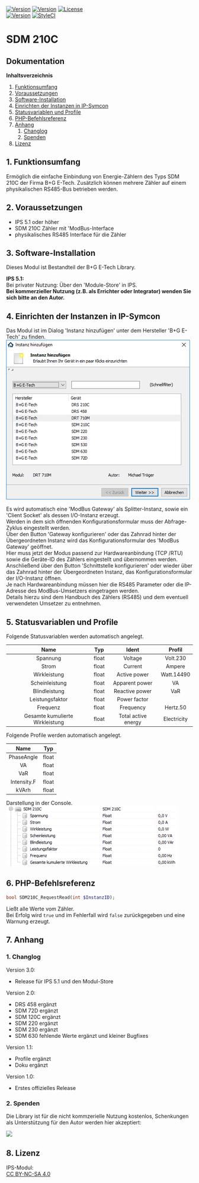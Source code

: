 [![Version](https://img.shields.io/badge/Symcon-PHPModul-red.svg)](https://www.symcon.de/service/dokumentation/entwicklerbereich/sdk-tools/sdk-php/)
[![Version](https://img.shields.io/badge/Modul%20Version-3.00-blue.svg)]()
[![License](https://img.shields.io/badge/License-CC%20BY--NC--SA%204.0-green.svg)](https://creativecommons.org/licenses/by-nc-sa/4.0/)  
[![Version](https://img.shields.io/badge/Symcon%20Version-5.1%20%3E-green.svg)](https://www.symcon.de/forum/threads/30857-IP-Symcon-5-1-%28Stable%29-Changelog)
[![StyleCI](https://styleci.io/repos/107579755/shield?style=flat)](https://styleci.io/repos/107579755)  

# SDM 210C

## Dokumentation

**Inhaltsverzeichnis**

1. [Funktionsumfang](#1-funktionsumfang)  
2. [Voraussetzungen](#2-voraussetzungen)  
3. [Software-Installation](#3-software-installation) 
4. [Einrichten der Instanzen in IP-Symcon](#4-einrichten-der-instanzen-in-ip-symcon)
5. [Statusvariablen und Profile](#5-statusvariablen-und-profile)  
6. [PHP-Befehlsreferenz](#6-php-befehlsreferenz)   
7. [Anhang](#7-anhang)  
    1. [Changlog](#1-changlog)
    2. [Spenden](#2-spenden)
8. [Lizenz](#8-lizenz)

## 1. Funktionsumfang

Ermöglich die einfache Einbindung von Energie-Zählern des Typs SDM 210C der Firma B+G E-Tech. 
Zusätzlich können mehrere Zähler auf einem physikalischen RS485-Bus betrieben werden.  

## 2. Voraussetzungen

 - IPS 5.1 oder höher  
 - SDM 210C Zähler mit 'ModBus-Interface 
 - physikalisches RS485 Interface für die Zähler  

## 3. Software-Installation

Dieses Modul ist Bestandteil der B+G E-Tech Library.

**IPS 5.1:**  
   Bei privater Nutzung:
     Über den 'Module-Store' in IPS.  
   **Bei kommerzieller Nutzung (z.B. als Errichter oder Integrator) wenden Sie sich bitte an den Autor.**  

## 4. Einrichten der Instanzen in IP-Symcon

Das Modul ist im Dialog 'Instanz hinzufügen' unter dem Hersteller 'B+G E-Tech' zu finden.  
![Instanz hinzufügen](../imgs/add1.png)  

Es wird automatisch eine 'ModBus Gateway' als Splitter-Instanz, sowie ein 'Client Socket' als dessen I/O-Instanz erzeugt.  
Werden in dem sich öffnenden Konfigurationsformular muss der Abfrage-Zyklus eingestellt werden.  
Über den Button 'Gateway konfigurieren' oder das Zahnrad hinter der Übergeordneten Instanz wird das Konfigurationsformular des 'ModBus Gateway' geöffnet.  
Hier muss jetzt der Modus passend zur Hardwareanbindung (TCP /RTU) sowie die Geräte-ID des Zählers eingestellt und übernommen werden.  
Anschließend über den Button 'Schnittstelle konfigurieren' oder wieder über das Zahnrad hinter der Übergeordneten Instanz, das Konfigurationsformular der I/O-Instanz öffnen.  
Je nach Hardwareanbindung müssen hier die RS485 Parameter oder die IP-Adresse des ModBus-Umsetzers eingetragen werden.  
Details hierzu sind dem Handbuch des Zählers (RS485) und dem eventuell verwendeten Umsetzer zu entnehmen.  

## 5. Statusvariablen und Profile

Folgende Statusvariablen werden automatisch angelegt.  

| Name                                              | Typ   | Ident                                      | Profil       |
| :-----------------------------------------------: | :---: | :----------------------------------------: | :----------: |
| Spannung                                          | float | Voltage                                    | Volt.230     |
| Strom                                             | float | Current                                    | Ampere       |
| Wirkleistung                                      | float | Active power                               | Watt.14490   |
| Scheinleistung                                    | float | Apparent power                             | VA           |
| Blindleistung                                     | float | Reactive power                             | VaR          |
| Leistungsfaktor                                   | float | Power factor                               |              |
| Frequenz                                          | float | Frequency                                  | Hertz.50     |
| Gesamte kumulierte Wirkleistung                   | float | Total active energy                        | Electricity  |

Folgende Profile werden automatisch angelegt.  

| Name        | Typ   |
| :---------: | :---: |
| PhaseAngle  | float |
| VA          | float |
| VaR         | float |
| Intensity.F | float |
| kVArh       | float |

Darstellung in der Console.  
![Instanz](../imgs/SDM210C.png) 

## 6. PHP-Befehlsreferenz

```php
bool SDM210C_RequestRead(int $InstanzID);
```
Ließt alle Werte vom Zähler.  
Bei Erfolg wird `true` und im Fehlerfall wird `false` zurückgegeben und eine Warnung erzeugt.  


## 7. Anhang

### 1. Changlog

Version 3.0:  
 - Release für IPS 5.1 und den Modul-Store  

Version 2.0:  
 - DRS 458 ergänzt  
 - SDM 72D ergänzt  
 - SDM 120C ergänzt  
 - SDM 220 ergänzt  
 - SDM 230 ergänzt  
 - SDM 630 fehlende Werte ergänzt und kleiner Bugfixes  

Version 1.1:  
 - Profile ergänzt  
 - Doku ergänzt  

Version 1.0:  
 - Erstes offizielles Release  

### 2. Spenden  
  
  Die Library ist für die nicht kommzerielle Nutzung kostenlos, Schenkungen als Unterstützung für den Autor werden hier akzeptiert:  

<a href="https://www.paypal.com/cgi-bin/webscr?cmd=_s-xclick&hosted_button_id=G2SLW2MEMQZH2" target="_blank"><img src="https://www.paypalobjects.com/de_DE/DE/i/btn/btn_donate_LG.gif" border="0" /></a>

## 8. Lizenz

  IPS-Modul:  
  [CC BY-NC-SA 4.0](https://creativecommons.org/licenses/by-nc-sa/4.0/)  
 
